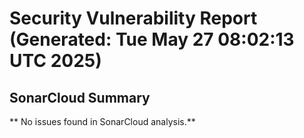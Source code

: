 # Security Vulnerability Report (Generated: Tue May 27 08:02:13 UTC 2025)


## SonarCloud Summary
** No issues found in SonarCloud analysis.**
